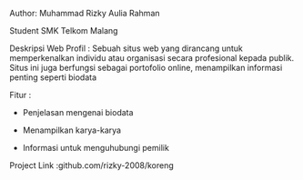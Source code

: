 Author: Muhammad Rizky Aulia Rahman

Student SMK Telkom Malang

Deskripsi Web Profil : Sebuah situs web yang dirancang untuk memperkenalkan individu atau organisasi secara profesional kepada publik. Situs ini juga berfungsi sebagai portofolio online, menampilkan informasi penting seperti biodata

Fitur :

- Penjelasan mengenai biodata

- Menampilkan karya-karya

- Informasi untuk menguhubungi pemilik

Project Link :github.com/rizky-2008/koreng
